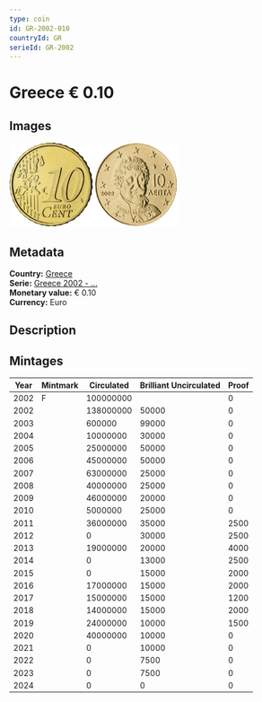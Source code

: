 ```yaml
---
type: coin
id: GR-2002-010
countryId: GR
serieId: GR-2002
---
```


# Greece € 0.10

## Images

<img src="../../../Images/common-2002-010.webp" height="150" alt="Front image"><img src="Images/greece-2002-010.webp" height="150" alt="Back image">

## Metadata

**Country:** [Greece](../index.md)\
**Serie:** [Greece 2002 - ...](index.md)\
**Monetary value:** € 0.10\
**Currency:** Euro

## Description

## Mintages

| Year | Mintmark | Circulated | Brilliant Uncirculated | Proof |
| ---- | -------- | ---------- | ---------------------- | ----- |
| 2002 | F        | 100000000  |                        | 0     |
| 2002 |          | 138000000  | 50000                  | 0     |
| 2003 |          | 600000     | 99000                  | 0     |
| 2004 |          | 10000000   | 30000                  | 0     |
| 2005 |          | 25000000   | 50000                  | 0     |
| 2006 |          | 45000000   | 50000                  | 0     |
| 2007 |          | 63000000   | 25000                  | 0     |
| 2008 |          | 40000000   | 25000                  | 0     |
| 2009 |          | 46000000   | 20000                  | 0     |
| 2010 |          | 5000000    | 25000                  | 0     |
| 2011 |          | 36000000   | 35000                  | 2500  |
| 2012 |          | 0          | 30000                  | 2500  |
| 2013 |          | 19000000   | 20000                  | 4000  |
| 2014 |          | 0          | 13000                  | 2500  |
| 2015 |          | 0          | 15000                  | 2000  |
| 2016 |          | 17000000   | 15000                  | 2000  |
| 2017 |          | 15000000   | 15000                  | 1200  |
| 2018 |          | 14000000   | 15000                  | 2000  |
| 2019 |          | 24000000   | 10000                  | 1500  |
| 2020 |          | 40000000   | 10000                  | 0     |
| 2021 |          | 0          | 10000                  | 0     |
| 2022 |          | 0          | 7500                   | 0     |
| 2023 |          | 0          | 7500                   | 0     |
| 2024 |          | 0          | 0                      | 0     |
